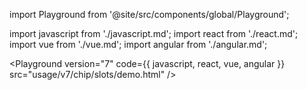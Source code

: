 import Playground from '@site/src/components/global/Playground';

import javascript from './javascript.md';
import react from './react.md';
import vue from './vue.md';
import angular from './angular.md';

<Playground version="7" code={{ javascript, react, vue, angular }} src="usage/v7/chip/slots/demo.html" />
